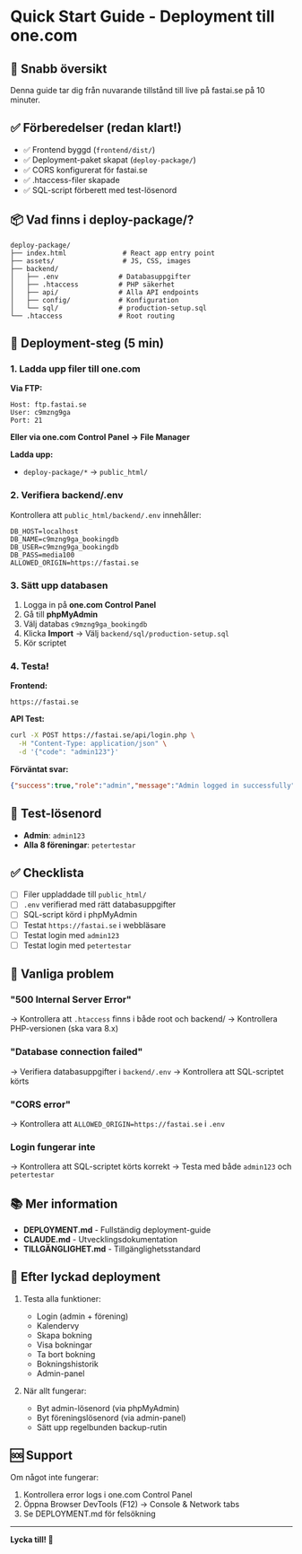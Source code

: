 # Quick Start Guide - Deployment till one.com

## 🚀 Snabb översikt

Denna guide tar dig från nuvarande tillstånd till live på fastai.se på 10 minuter.

## ✅ Förberedelser (redan klart!)

- ✅ Frontend byggd (`frontend/dist/`)
- ✅ Deployment-paket skapat (`deploy-package/`)
- ✅ CORS konfigurerat för fastai.se
- ✅ .htaccess-filer skapade
- ✅ SQL-script förberett med test-lösenord

## 📦 Vad finns i deploy-package/?

```
deploy-package/
├── index.html              # React app entry point
├── assets/                 # JS, CSS, images
├── backend/
│   ├── .env               # Databasuppgifter
│   ├── .htaccess          # PHP säkerhet
│   ├── api/               # Alla API endpoints
│   ├── config/            # Konfiguration
│   └── sql/               # production-setup.sql
└── .htaccess              # Root routing
```

## 🔧 Deployment-steg (5 min)

### 1. Ladda upp filer till one.com

**Via FTP:**
```
Host: ftp.fastai.se
User: c9mzng9ga
Port: 21
```

**Eller via one.com Control Panel → File Manager**

**Ladda upp:**
- `deploy-package/*` → `public_html/`

### 2. Verifiera backend/.env

Kontrollera att `public_html/backend/.env` innehåller:
```env
DB_HOST=localhost
DB_NAME=c9mzng9ga_bookingdb
DB_USER=c9mzng9ga_bookingdb
DB_PASS=media100
ALLOWED_ORIGIN=https://fastai.se
```

### 3. Sätt upp databasen

1. Logga in på **one.com Control Panel**
2. Gå till **phpMyAdmin**
3. Välj databas `c9mzng9ga_bookingdb`
4. Klicka **Import** → Välj `backend/sql/production-setup.sql`
5. Kör scriptet

### 4. Testa!

**Frontend:**
```
https://fastai.se
```

**API Test:**
```bash
curl -X POST https://fastai.se/api/login.php \
  -H "Content-Type: application/json" \
  -d '{"code": "admin123"}'
```

**Förväntat svar:**
```json
{"success":true,"role":"admin","message":"Admin logged in successfully"}
```

## 🔑 Test-lösenord

- **Admin**: `admin123`
- **Alla 8 föreningar**: `petertestar`

## ✅ Checklista

- [ ] Filer uppladdade till `public_html/`
- [ ] `.env` verifierad med rätt databasuppgifter
- [ ] SQL-script körd i phpMyAdmin
- [ ] Testat `https://fastai.se` i webbläsare
- [ ] Testat login med `admin123`
- [ ] Testat login med `petertestar`

## 🐛 Vanliga problem

### "500 Internal Server Error"
→ Kontrollera att `.htaccess` finns i både root och backend/
→ Kontrollera PHP-versionen (ska vara 8.x)

### "Database connection failed"
→ Verifiera databasuppgifter i `backend/.env`
→ Kontrollera att SQL-scriptet körts

### "CORS error"
→ Kontrollera att `ALLOWED_ORIGIN=https://fastai.se` i `.env`

### Login fungerar inte
→ Kontrollera att SQL-scriptet körts korrekt
→ Testa med både `admin123` och `petertestar`

## 📚 Mer information

- **DEPLOYMENT.md** - Fullständig deployment-guide
- **CLAUDE.md** - Utvecklingsdokumentation
- **TILLGÄNGLIGHET.md** - Tillgänglighetsstandard

## 🎯 Efter lyckad deployment

1. Testa alla funktioner:
   - Login (admin + förening)
   - Kalendervy
   - Skapa bokning
   - Visa bokningar
   - Ta bort bokning
   - Bokningshistorik
   - Admin-panel

2. När allt fungerar:
   - Byt admin-lösenord (via phpMyAdmin)
   - Byt föreningslösenord (via admin-panel)
   - Sätt upp regelbunden backup-rutin

## 🆘 Support

Om något inte fungerar:
1. Kontrollera error logs i one.com Control Panel
2. Öppna Browser DevTools (F12) → Console & Network tabs
3. Se DEPLOYMENT.md för felsökning

---

**Lycka till! 🚀**
